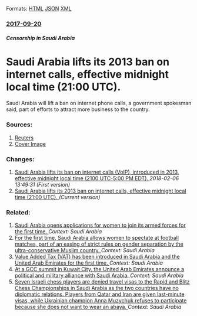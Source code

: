 
Formats: [HTML](/news/2017/09/20/saudi-arabia-lifts-its-2013-ban-on-internet-calls-effective-midnight-local-time-21-00-utc.html)  [JSON](/news/2017/09/20/saudi-arabia-lifts-its-2013-ban-on-internet-calls-effective-midnight-local-time-21-00-utc.json)  [XML](/news/2017/09/20/saudi-arabia-lifts-its-2013-ban-on-internet-calls-effective-midnight-local-time-21-00-utc.xml)  

### [2017-09-20](/news/2017/09/20/index.md)

##### Censorship in Saudi Arabia
#  Saudi Arabia lifts its 2013 ban on internet calls, effective midnight local time (21:00 UTC). 

Saudi Arabia will lift a ban on internet phone calls, a government spokesman said, part of efforts to attract more business to the country.


### Sources:

1. [Reuters](https://uk.reuters.com/article/us-saudi-telecoms-ban/saudi-arabia-to-lift-ban-on-internet-calls-idUKKCN1BV128)
1. [Cover Image](https://s2.reutersmedia.net/resources/r/?m=02&d=20170920&t=2&i=1202186635&w=&fh=545px&fw=&ll=&pl=&sq=&r=LYNXNPED8J1HF)

### Changes:

1. [Saudi Arabia lifts its ban on internet calls (VoIP), introduced in 2013, effective midnight local time (2100 UTC-5:00 PM EDT). ](/news/2017/09/20/saudi-arabia-lifts-its-ban-on-internet-calls-voip-introduced-in-2013-effective-midnight-local-time-2100-utc-5-00-pm-edt.md) _2018-02-06 13:49:31 (First version)_
1. [ Saudi Arabia lifts its 2013 ban on internet calls, effective midnight local time (21:00 UTC). ](/news/2017/09/20/saudi-arabia-lifts-its-2013-ban-on-internet-calls-effective-midnight-local-time-21-00-utc.md) _(Current version)_

### Related:

1. [Saudi Arabia opens applications for women to join its armed forces for the first time. ](/news/2018/02/26/saudi-arabia-opens-applications-for-women-to-join-its-armed-forces-for-the-first-time.md) _Context: Saudi Arabia_
2. [For the first time, Saudi Arabia allows women to spectate at football matches, part of an easing of strict rules on gender separation by the ultra-conservative Muslim country. ](/news/2018/01/12/for-the-first-time-saudi-arabia-allows-women-to-spectate-at-football-matches-part-of-an-easing-of-strict-rules-on-gender-separation-by-the.md) _Context: Saudi Arabia_
3. [Value Added Tax (VAT) has been introduced in Saudi Arabia and the United Arab Emirates for the first time. ](/news/2018/01/1/value-added-tax-vat-has-been-introduced-in-saudi-arabia-and-the-united-arab-emirates-for-the-first-time.md) _Context: Saudi Arabia_
4. [At a GCC summit in Kuwait City, the United Arab Emirates announce a political and military alliance with Saudi Arabia. ](/news/2017/12/5/at-a-gcc-summit-in-kuwait-city-the-united-arab-emirates-announce-a-political-and-military-alliance-with-saudi-arabia.md) _Context: Saudi Arabia_
5. [Seven Israeli chess players are denied travel visas to the Rapid and Blitz Chess Championships in Saudi Arabia as the two countries have no diplomatic relations. Players from Qatar and Iran are given last-minute visas, while Ukrainian champion Anna Muzychuk refuses to participate because she does not want to wear an abaya. ](/news/2017/12/26/seven-israeli-chess-players-are-denied-travel-visas-to-the-rapid-and-blitz-chess-championships-in-saudi-arabia-as-the-two-countries-have-no.md) _Context: Saudi Arabia_
